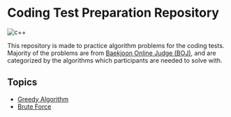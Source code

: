 # Coding Test Preparation Repository
![c++](https://img.shields.io/badge/-c%2B%2B-%2300599C?logo=c%2B%2B&logoColor=white)

This repository is made to practice algorithm problems for the coding tests. Majority of the problems are from 
[Baekjoon Online Judge (BOJ)](https://www.acmicpc.net/), and are categorized by the algorithms which participants 
are needed to solve with. </br>

## Topics
- [Greedy Algorithm](greedy)
- [Brute Force](brute_force)
